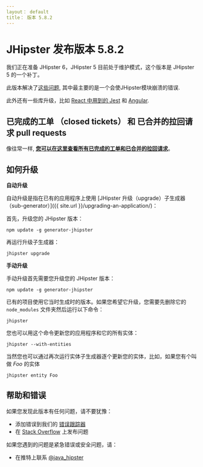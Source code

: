 ```yaml
---
layout： default
title： 版本 5.8.2
---
```


JHipster 发布版本 5.8.2
==================

我们正在准备 JHipster 6，JHipster 5 目前处于维护模式，这个版本是 JHipster 5 的一个补丁。

此版本解决了[这些问题](https://github.com/jhipster/generator-jhipster/issues?q=milestone%3A5.8.2+is%3Aclosed), 其中最主要的是一个会使JHipster模块崩溃的错误.

此外还有一些库升级，比如 [React 中用到的 Jest](https://github.com/jhipster/generator-jhipster/commit/5f1ae61a8a52fdcc5bba8307ff3fd057fc9d2037) 和 [Angular](https://github.com/jhipster/generator-jhipster/commit/154326fc2c72358163fed917a762e30b70c3412e).

已完成的工单 （closed tickets） 和 已合并的拉回请求 pull requests
------------
像往常一样, __[您可以在这里查看所有已完成的工单和已合并的拉回请求](https：//github.com/jhipster/generator-jhipster/issues?q=milestone%3A5.8.2+is%3Aclosed)__。

如何升级
------------

**自动升级**

自动升级是指在已有的应用程序上使用 [JHipster 升级（upgrade）子生成器（sub-generator）]({{ site.url }}/upgrading-an-application/)：

首先，升级您的 JHipster 版本：

```
npm update -g generator-jhipster
```

再运行升级子生成器：

```
jhipster upgrade
```

**手动升级**

手动升级首先需要您升级您的 JHipster 版本：

```
npm update -g generator-jhipster
```

已有的项目使用它当时生成时的版本。如果您希望它升级，您需要先删除它的 `node_modules` 文件夹然后运行以下命令：

```
jhipster
```

您也可以用这个命令更新您的应用程序和它的所有实体：

```
jhipster --with-entities
```

当然您也可以通过再次运行实体子生成器逐个更新您的实体，比如，如果您有个叫做 _Foo_ 的实体

```
jhipster entity Foo
```

帮助和错误
--------------

如果您发现此版本有任何问题，请不要犹豫：

- 添加错误到我们的 [错误跟踪器](https://github.com/jhipster/generator-jhipster/issues?state=open)
- 在 [Stack Overflow](http://stackoverflow.com/tags/jhipster/info) 上发布问题

如果您遇到的问题是紧急错误或安全问题，请：

- 在推特上联系 [@java_hipster](https://twitter.com/java_hipster)
